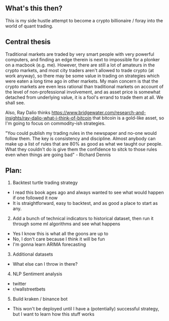 ## What's this then?
This is my side hustle attempt to become a crypto billionaire / foray into the world of quant trading. 

## Central thesis
Traditional markets are traded by very smart people with very powerful computers, and finding an edge therein is next to impossible for a plonker on a macbook (e.g. me). However, there are still a lot of amateurs in the crypto markets, and most city traders aren't allowed to trade crypto (at work anyway), so there may be some value in trading on strategies which were eaten a long time ago in other markets. My main concern is that the crypto markets are even less rational than traditional markets on account of the level of non-professional involvement, and as asset price is somewhat detached from underlying value, it is a fool's errand to trade them at all. We shall see.

Also, Ray Dalio thinks https://www.bridgewater.com/research-and-insights/ray-dalio-what-i-think-of-bitcoin that bitcoin is a gold-like asset, so I'm going to focus on commodity-ish strategies.

"You could publish my trading rules in the newspaper and no-one would follow them. The key is consistency and discipline. Almost anybody can make up a list of rules that are 80% as good as what we taught our people. What they couldn't do is give them the confidence to sitck to those rules even when things are going bad" - Richard Dennis

## Plan:
1. Backtest turtle trading strategy
  - I read this book ages ago and always wanted to see what would happen if one followed it now
  - It is straightforward, easy to backtest, and as good a place to start as any.

2. Add a bunch of technical indicators to historical dataset, then run it through some ml algorithms and see what happens
  - Yes I know this is what all the goons are up to
  - No, I don't care because I think it will be fun
  - I'm gonna learn ARIMA forecasting

3. Additional datasets
  - What else can I throw in there?

4. NLP Sentiment analysis
  - twitter
  - r/wallstreetbets

5. Build kraken / binance bot
  - This won't be deployed until I have a (potentially) successful strategy, but I want to learn how this stuff works